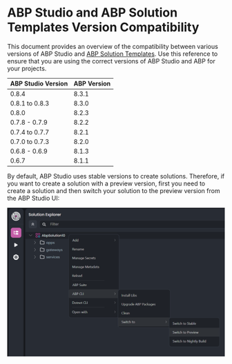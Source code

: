 # ABP Studio and ABP Solution Templates Version Compatibility

This document provides an overview of the compatibility between various versions of ABP Studio and [ABP Solution Templates](../solution-templates/index.md). Use this reference to ensure that you are using the correct versions of ABP Studio and ABP for your projects.

| **ABP Studio Version** | **ABP Version**           |
|------------------------|---------------------------|
| 0.8.4                  | 8.3.1                     |
| 0.8.1 to 0.8.3         | 8.3.0                     |
| 0.8.0                  | 8.2.3                     |
| 0.7.8 - 0.7.9          | 8.2.2                     |
| 0.7.4 to 0.7.7         | 8.2.1                     |
| 0.7.0 to 0.7.3         | 8.2.0                     |
| 0.6.8 - 0.6.9          | 8.1.3                     |
| 0.6.7                  | 8.1.1                     |

By default, ABP Studio uses stable versions to create solutions. Therefore, if you want to create a solution with a preview version, first you need to create a solution and then switch your solution to the preview version from the ABP Studio UI:

![](images/abp-studio-switch-to-preview.png)